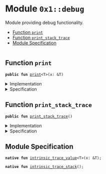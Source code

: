 
<a name="0x1_debug"></a>

# Module `0x1::debug`

Module providing debug functionality.


-  [Function `print`](#0x1_debug_print)
-  [Function `print_stack_trace`](#0x1_debug_print_stack_trace)
-  [Module Specification](#@Module_Specification_0)


<pre><code></code></pre>



<a name="0x1_debug_print"></a>

## Function `print`



<pre><code><b>public</b> <b>fun</b> <a href="debug.md#0x1_debug_print">print</a>&lt;T&gt;(x: &T)
</code></pre>



<details>
<summary>Implementation</summary>


<pre><code><b>native</b> <b>public</b> <b>fun</b> <a href="debug.md#0x1_debug_print">print</a>&lt;T&gt;(x: &T);
</code></pre>



</details>

<details>
<summary>Specification</summary>



<pre><code><b>pragma</b> intrinsic = intrinsic_trace_value;
</code></pre>



</details>

<a name="0x1_debug_print_stack_trace"></a>

## Function `print_stack_trace`



<pre><code><b>public</b> <b>fun</b> <a href="debug.md#0x1_debug_print_stack_trace">print_stack_trace</a>()
</code></pre>



<details>
<summary>Implementation</summary>


<pre><code><b>native</b> <b>public</b> <b>fun</b> <a href="debug.md#0x1_debug_print_stack_trace">print_stack_trace</a>();
</code></pre>



</details>

<details>
<summary>Specification</summary>



<pre><code><b>pragma</b> intrinsic = intrinsic_trace_stack;
</code></pre>



</details>

<a name="@Module_Specification_0"></a>

## Module Specification



<a name="0x1_debug_intrinsic_trace_value"></a>


<pre><code><b>native</b> <b>fun</b> <a href="debug.md#0x1_debug_intrinsic_trace_value">intrinsic_trace_value</a>&lt;T&gt;(x: &T);
<a name="0x1_debug_intrinsic_trace_stack"></a>
<b>native</b> <b>fun</b> <a href="debug.md#0x1_debug_intrinsic_trace_stack">intrinsic_trace_stack</a>();
</code></pre>

